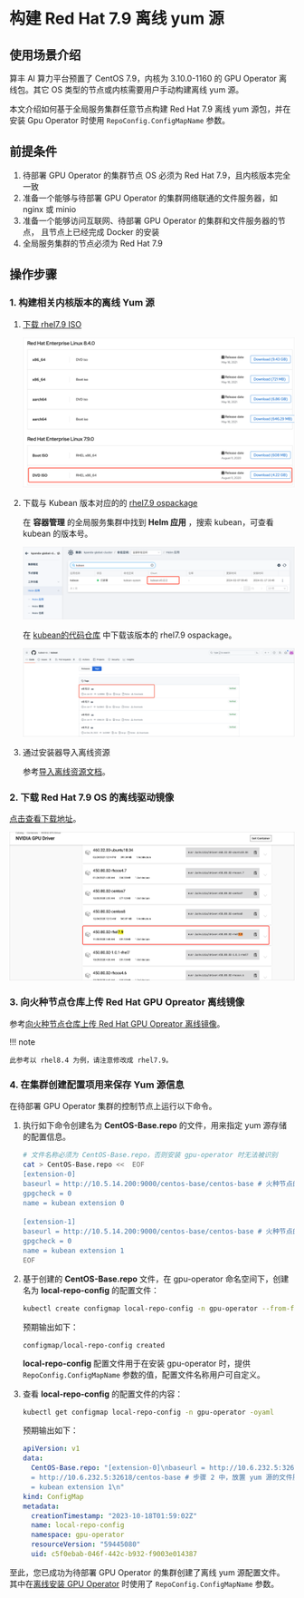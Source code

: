 # 构建 Red Hat 7.9 离线 yum 源

## 使用场景介绍

算丰 AI 算力平台预置了 CentOS 7.9，内核为 3.10.0-1160 的 GPU Operator 离线包。其它 OS 类型的节点或内核需要用户手动构建离线 yum 源。

本文介绍如何基于全局服务集群任意节点构建 Red Hat 7.9 离线 yum 源包，并在安装 Gpu Operator 时使用 `RepoConfig.ConfigMapName` 参数。

## 前提条件
  
1. 待部署 GPU Operator 的集群节点 OS 必须为 Red Hat 7.9，且内核版本完全一致
1. 准备一个能够与待部署 GPU Operator 的集群网络联通的文件服务器，如 nginx 或 minio
1. 准备一个能够访问互联网、待部署 GPU Operator 的集群和文件服务器的节点，
   且节点上已经完成 Docker 的安装
1. 全局服务集群的节点必须为 Red Hat 7.9

## 操作步骤

### 1. 构建相关内核版本的离线 Yum 源

1. [下载 rhel7.9 ISO](https://developers.redhat.com/products/rhel/download#assembly-field-downloads-page-content-61451)

    ![下载 rhel7.9 ISO](../images/rhel7.9.png)

2. 下载与 Kubean 版本对应的的 [rhel7.9 ospackage](https://github.com/kubean-io/kubean/releases)

    在 **容器管理** 的全局服务集群中找到 **Helm 应用** ，搜索 kubean，可查看 kubean 的版本号。

    ![kubean](../images/kubean.png)

    在 [kubean的代码仓库](https://github.com/kubean-io/kubean/releases) 中下载该版本的 rhel7.9 ospackage。

    ![kubean 的代码仓库](../images/redhat0.12.2.png)

3. 通过安装器导入离线资源

    参考[导入离线资源文档](../../../../install/import.md)。

### 2. 下载 Red Hat 7.9 OS 的离线驱动镜像

[点击查看下载地址](https://catalog.ngc.nvidia.com/orgs/nvidia/containers/driver/tags)。

![driveimage](../images/driveimage.png)

### 3. 向火种节点仓库上传 Red Hat GPU Opreator 离线镜像

参考[向火种节点仓库上传 Red Hat GPU Opreator 离线镜像](./push_image_to_repo.md)。

!!! note

    此参考以 rhel8.4 为例，请注意修改成 rhel7.9。

### 4. 在集群创建配置项用来保存 Yum 源信息
  
在待部署 GPU Operator 集群的控制节点上运行以下命令。
  
1. 执行如下命令创建名为 __CentOS-Base.repo__ 的文件，用来指定 yum 源存储的配置信息。
  
    ```bash
    # 文件名称必须为 CentOS-Base.repo，否则安装 gpu-operator 时无法被识别
    cat > CentOS-Base.repo <<  EOF
    [extension-0]
    baseurl = http://10.5.14.200:9000/centos-base/centos-base # 火种节点的的文件服务器地址，一般为{火种节点 IP} + {9000 端口}
    gpgcheck = 0
    name = kubean extension 0
    
    [extension-1]
    baseurl = http://10.5.14.200:9000/centos-base/centos-base # 火种节点的的文件服务器地址，一般为{火种节点 IP} + {9000 端口}
    gpgcheck = 0
    name = kubean extension 1
    EOF
    ```
  
2. 基于创建的 __CentOS-Base.repo__ 文件，在 gpu-operator 命名空间下，创建名为 __local-repo-config__ 的配置文件：
  
    ```bash
    kubectl create configmap local-repo-config -n gpu-operator --from-file=CentOS-Base.repo=/etc/yum.repos.d/extension.repo
    ```
      
    预期输出如下：
      
    ```console
    configmap/local-repo-config created
    ```
      
    __local-repo-config__ 配置文件用于在安装 gpu-operator 时，提供 `RepoConfig.ConfigMapName` 参数的值，配置文件名称用户可自定义。
  
3. 查看 __local-repo-config__ 的配置文件的内容：
  
    ```bash
    kubectl get configmap local-repo-config -n gpu-operator -oyaml
    ```
      
    预期输出如下：
      
    ```yaml title="local-repo-config.yaml"
    apiVersion: v1
    data:
      CentOS-Base.repo: "[extension-0]\nbaseurl = http://10.6.232.5:32618/centos-base # 步骤 2 中，放置 yum 源的文件服务器路径 \ngpgcheck = 0\nname = kubean extension 0\n  \n[extension-1]\nbaseurl
      = http://10.6.232.5:32618/centos-base # 步骤 2 中，放置 yum 源的文件服务器路径 \ngpgcheck = 0\nname
      = kubean extension 1\n"
    kind: ConfigMap
    metadata:
      creationTimestamp: "2023-10-18T01:59:02Z"
      name: local-repo-config
      namespace: gpu-operator
      resourceVersion: "59445080"
      uid: c5f0ebab-046f-442c-b932-f9003e014387
    ```
  
至此，您已成功为待部署 GPU Operator 的集群创建了离线 yum 源配置文件。
其中在[离线安装 GPU Operator](./install_nvidia_driver_of_operator.md) 时使用了 `RepoConfig.ConfigMapName` 参数。

